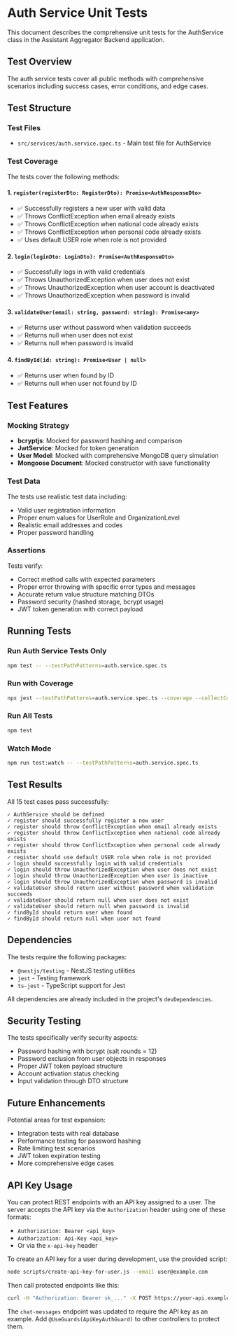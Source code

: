 # Auth Service Unit Tests

This document describes the comprehensive unit tests for the AuthService class in the Assistant Aggregator Backend application.

## Test Overview

The auth service tests cover all public methods with comprehensive scenarios including success cases, error conditions, and edge cases.

## Test Structure

### Test Files
- `src/services/auth.service.spec.ts` - Main test file for AuthService

### Test Coverage

The tests cover the following methods:

#### 1. `register(registerDto: RegisterDto): Promise<AuthResponseDto>`
- ✅ Successfully registers a new user with valid data
- ✅ Throws ConflictException when email already exists
- ✅ Throws ConflictException when national code already exists  
- ✅ Throws ConflictException when personal code already exists
- ✅ Uses default USER role when role is not provided

#### 2. `login(loginDto: LoginDto): Promise<AuthResponseDto>`
- ✅ Successfully logs in with valid credentials
- ✅ Throws UnauthorizedException when user does not exist
- ✅ Throws UnauthorizedException when user account is deactivated
- ✅ Throws UnauthorizedException when password is invalid

#### 3. `validateUser(email: string, password: string): Promise<any>`
- ✅ Returns user without password when validation succeeds
- ✅ Returns null when user does not exist
- ✅ Returns null when password is invalid

#### 4. `findById(id: string): Promise<User | null>`
- ✅ Returns user when found by ID
- ✅ Returns null when user not found by ID

## Test Features

### Mocking Strategy
- **bcryptjs**: Mocked for password hashing and comparison
- **JwtService**: Mocked for token generation
- **User Model**: Mocked with comprehensive MongoDB query simulation
- **Mongoose Document**: Mocked constructor with save functionality

### Test Data
The tests use realistic test data including:
- Valid user registration information
- Proper enum values for UserRole and OrganizationLevel
- Realistic email addresses and codes
- Proper password handling

### Assertions
Tests verify:
- Correct method calls with expected parameters
- Proper error throwing with specific error types and messages
- Accurate return value structure matching DTOs
- Password security (hashed storage, bcrypt usage)
- JWT token generation with correct payload

## Running Tests

### Run Auth Service Tests Only
```bash
npm test -- --testPathPatterns=auth.service.spec.ts
```

### Run with Coverage
```bash
npx jest --testPathPatterns=auth.service.spec.ts --coverage --collectCoverageFrom="src/services/auth.service.ts" --coverageReporters=text
```

### Run All Tests
```bash
npm test
```

### Watch Mode
```bash
npm run test:watch -- --testPathPatterns=auth.service.spec.ts
```

## Test Results

All 15 test cases pass successfully:

```
✓ AuthService should be defined
✓ register should successfully register a new user
✓ register should throw ConflictException when email already exists
✓ register should throw ConflictException when national code already exists  
✓ register should throw ConflictException when personal code already exists
✓ register should use default USER role when role is not provided
✓ login should successfully login with valid credentials
✓ login should throw UnauthorizedException when user does not exist
✓ login should throw UnauthorizedException when user is inactive
✓ login should throw UnauthorizedException when password is invalid
✓ validateUser should return user without password when validation succeeds
✓ validateUser should return null when user does not exist
✓ validateUser should return null when password is invalid
✓ findById should return user when found
✓ findById should return null when user not found
```

## Dependencies

The tests require the following packages:
- `@nestjs/testing` - NestJS testing utilities
- `jest` - Testing framework
- `ts-jest` - TypeScript support for Jest

All dependencies are already included in the project's `devDependencies`.

## Security Testing

The tests specifically verify security aspects:
- Password hashing with bcrypt (salt rounds = 12)
- Password exclusion from user objects in responses
- Proper JWT token payload structure
- Account activation status checking
- Input validation through DTO structure

## Future Enhancements

Potential areas for test expansion:
- Integration tests with real database
- Performance testing for password hashing
- Rate limiting test scenarios
- JWT token expiration testing
- More comprehensive edge cases

## API Key Usage

You can protect REST endpoints with an API key assigned to a user. The server accepts the API key via the `Authorization` header using one of these formats:
- `Authorization: Bearer <api_key>`
- `Authorization: Api-Key <api_key>`
- Or via the `x-api-key` header

To create an API key for a user during development, use the provided script:

```bash
node scripts/create-api-key-for-user.js --email user@example.com
```

Then call protected endpoints like this:

```bash
curl -H "Authorization: Bearer sk_..." -X POST https://your-api.example.com/chats/chat-messages -d '{...}'
```

The `chat-messages` endpoint was updated to require the API key as an example. Add `@UseGuards(ApiKeyAuthGuard)` to other controllers to protect them.